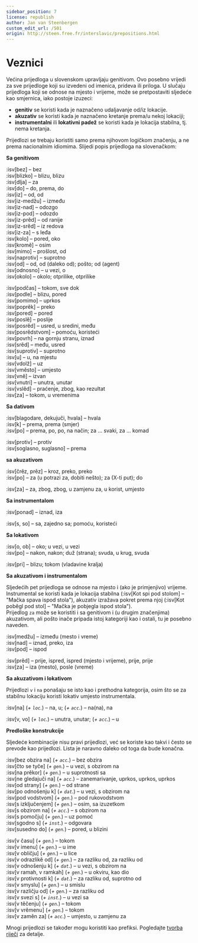 ```yaml
---
sidebar_position: 7
license: republish
author: Jan van Steenbergen
custom_edit_url: /501
origin: http://steen.free.fr/interslavic/prepositions.html
---
```


# Veznici

Većina prijedloga u slovenskom upravljaju genitivom. Ovo posebno vrijedi za sve prijedloge koji su izvedeni od imenica, prideva ili priloga. U slučaju prijedloga koji se odnose na mjesto i vrijeme, može se pretpostaviti sljedeće kao smjernica, iako postoje izuzeci:

- **genitiv** se koristi kada je naznačeno udaljavanje od/iz lokacije.
- **akuzativ** se koristi kada je naznačeno kretanje prema/u nekoj lokaciji;
- **instrumentalni** ili **lokativni padež** se koristi kada je lokacija stabilna, tj. nema kretanja.

Prijedlozi se trebaju koristiti samo prema njihovom logičkom značenju, a ne prema nacionalnim idiomima. Slijedi popis prijedloga na slovenačkom:

**Sa genitivom**

:isv[bez] – bez\
:isv[blizko] – blizu, blizu\
:isv[dlja] – za\
:isv[do] – do, prema, do\
:isv[iz] – od, od\
:isv[iz-medžu] – između\
:isv[iz-nad] – odozgo\
:isv[iz-pod] – odozdo\
:isv[iz-prěd] – od ranije\
:isv[iz-srěd] – iz redova\
:isv[iz-za] – s leđa\
:isv[kolo] – pored, oko\
:isv[kromě] – osim\
:isv[mimo] – prošlost, od\
:isv[naprotiv] – suprotno\
:isv[od] – od, od (daleko od); pošto; od (agent)\
:isv[odnosno] – u vezi, o\
:isv[okolo] – okolo; otprilike, otprilike

:isv[podčas] – tokom, sve dok\
:isv[podle] – blizu, pored\
:isv[pomimo] – uprkos\
:isv[poprěk] – preko\
:isv[pored] – pored\
:isv[poslě] – poslije\
:isv[posrěd] – usred, u sredini, među\
:isv[posrědstvom] – pomoću, koristeći\
:isv[povrh] – na gornju stranu, iznad\
:isv[srěd] – među, usred\
:isv[suprotiv] – suprotno\
:isv[u] – u, na mjestu\
:isv[vdolž] – uz\
:isv[vměsto] – umjesto\
:isv[vně] – izvan\
:isv[vnutri] – unutra, unutar\
:isv[vslěd] – praćenje, zbog, kao rezultat\
:isv[za] – tokom, u vremenima

**Sa dativom**

:isv[blagodare, dekujuči, hvala] – hvala\
:isv[k] – prema, prema (smjer)\
:isv[po] – prema, po, po, na način; za ... svaki, za ... komad

:isv[protiv] – protiv\
:isv[soglasno, suglasno] – prema

**sa akuzativom**

:isv[črěz, prěz] – kroz, preko, preko\
:isv[po] – za (u potrazi za, dobiti nešto); za (X-ti put); do

:isv[za] – za, zbog, zbog, u zamjenu za, u korist, umjesto

**Sa instrumentalom**

:isv[ponad] – iznad, iza

:isv[s, so] – sa, zajedno sa; pomoću, koristeći

**Sa lokativom**

:isv[o, ob] – oko; u vezi, u vezi\
:isv[po] – nakon, nakon; duž (strana); svuda, u krug, svuda

:isv[pri] – blizu; tokom (vladavine kralja)

**Sa akuzativom i instrumentalom**

Sljedećih pet prijedloga se odnose na mjesto i (ako je primjenjivo) vrijeme. Instrumental se koristi kada je lokacija stabilna (:isv[Kot spi pod stolom] – "Mačka spava ispod stola"), akuzativ izražava pokret prema njoj (:isv[Kot poběgl pod stol] – "Mačka je pobjegla ispod stola").\
Prijedlog `za` može se koristiti i sa genitivom i (u drugim značenjima) akuzativom, ali pošto inače pripada istoj kategoriji kao i ostali, tu je posebno naveden.

:isv[medžu] – između (mesto i vreme)\
:isv[nad] – iznad, preko, iza\
:isv[pod] – ispod

:isv[prěd] – prije, ispred, ispred (mjesto i vrijeme), prije, prije\
:isv[za] – iza (mesto), posle (vreme)

**Sa akuzativom i lokativom**

Prijedlozi `v` i `na` ponašaju se isto kao i prethodna kategorija, osim što se za stabilnu lokaciju koristi lokativ umjesto instrumentala.

:isv[na] (_+ `loc`._) – na, u; (_+ `acc`._) – na(na), na

:isv[v, vo] (_+ `loc`._) – unutra, unutar; (_+ `acc`._) – u

**Predloške konstrukcije**

Sljedeće kombinacije nisu pravi prijedlozi, već se koriste kao takvi i često se prevode kao prijedlozi. Lista je naravno daleko od toga da bude konačna.

:isv[bez obzira na] (_+ `acc`._) – bez obzira\
:isv[čto se tyče] (_+ `gen`._) – u vezi, s obzirom na\
:isv[na prěkor] (_+ `gen`._) – u suprotnosti sa\
:isv[ne gledajuči na] (_+ `acc`._) – zanemarivanje, uprkos, uprkos, uprkos\
:isv[od strany] (_+ `gen`._) – od strane\
:isv[po odnošenju k] (_+ `dat`._) – u vezi, s obzirom na\
:isv[pod vodstvom] (_+ `gen`._) – pod rukovodstvom\
:isv[s izključenjem] (_+ `gen`._) – osim, sa izuzetkom\
:isv[s obzirom na] (_+ `acc`._) – s obzirom na\
:isv[s pomočju] (_+ `gen`._) – uz pomoć\
:isv[sgodno s] (_+ `inst`._) – odgovara\
:isv[susedno do] (_+ `gen`._) – pored, u blizini

:isv[v času] (_+ `gen`._) – tokom\
:isv[v imenu] (_+ `gen`._) – u ime\
:isv[v obličju] (_+ `gen`._) – u lice\
:isv[v odrazlikě od] (_+ `gen`._) – za razliku od, za razliku od\
:isv[v odnošenju k] (_+ `dat`._) – u vezi, s obzirom na\
:isv[v ramah, v ramkah] (_+ `gen`._) – u okviru, kao dio\
:isv[v protivnosti k] (_+ `dat`._) – za razliku od, suprotno od\
:isv[v smyslu] (_+ `gen`._) – u smislu\
:isv[v različju od] (_+ `gen`._) – za razliku od\
:isv[v svezi s] (_+ `inst`._) – u vezi sa\
:isv[v těčenju] (_+ `gen`._) – tokom\
:isv[v vrěmenu] (_+ `gen`._) – tokom\
:isv[v zaměn za] (_+ `acc`._) – umjesto, u zamjenu za

Mnogi prijedlozi se također mogu koristiti kao prefiksi. Pogledajte [tvorba riječi][1] za detalje.

[1]: ../vocabulary/word-formation.md#prefixes

